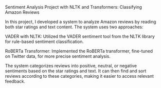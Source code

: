 Sentiment Analysis Project with NLTK and Transformers: Classifying Amazon Reviews

In this project, I developed a system to analyze Amazon reviews by reading both star ratings and text content. The system uses two approaches:

VADER with NLTK: Utilized the VADER sentiment tool from the NLTK library for rule-based sentiment classification.

RoBERTa Transformer: Implemented the RoBERTa transformer, fine-tuned on Twitter data, for more precise sentiment analysis.

The system categorizes reviews into positive, neutral, or negative sentiments based on the star ratings and text. It can then find and sort reviews according to these categories, making it easier to access relevant feedback.
